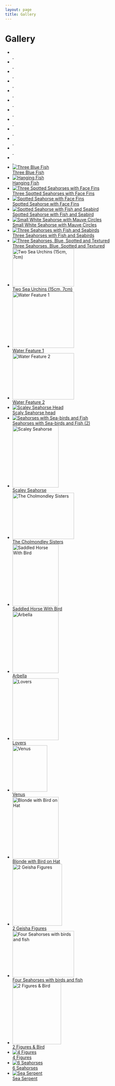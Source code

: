 ```yaml
---
layout: page
title: Gallery
---
```


# Gallery

<ul class="gallery">
  <li itemscope itemtype="http://schema.org/Sculpture"><span style="display:none;" itemprop="creator">Sue Crossfield</span><div><div><a href="images/gallery/trillo-july-2012/IMG_1145.jpg"><img itemprop="image" src="images/gallery/trillo-july-2012/thumbnails/IMG_1145.JPG" alt="" /><br /><span itemprop="name">&nbsp;</span></a></div></div></li>
  <li itemscope itemtype="http://schema.org/Sculpture"><span style="display:none;" itemprop="creator">Sue Crossfield</span><div><div><a href="images/gallery/trillo-july-2012/IMG_1146.JPG"><img itemprop="image" src="images/gallery/trillo-july-2012/thumbnails/IMG_1146.JPG" alt="" /><br /><span itemprop="name">&nbsp;</span></a></div></div></li>
  <li itemscope itemtype="http://schema.org/Sculpture"><span style="display:none;" itemprop="creator">Sue Crossfield</span><div><div><a href="images/gallery/trillo-july-2012/IMG_1148.JPG"><img itemprop="image" src="images/gallery/trillo-july-2012/thumbnails/IMG_1148.JPG" alt="" /><br /><span itemprop="name">&nbsp;</span></a></div></div></li>
  <li itemscope itemtype="http://schema.org/Sculpture"><span style="display:none;" itemprop="creator">Sue Crossfield</span><div><div><a href="images/gallery/trillo-july-2012/IMG_1151.JPG"><img itemprop="image" src="images/gallery/trillo-july-2012/thumbnails/IMG_1151.JPG" alt="" /><br /><span itemprop="name">&nbsp;</span></a></div></div></li>
  <li itemscope itemtype="http://schema.org/Sculpture"><span style="display:none;" itemprop="creator">Sue Crossfield</span><div><div><a href="images/gallery/trillo-july-2012/IMG_1152.JPG"><img itemprop="image" src="images/gallery/trillo-july-2012/thumbnails/IMG_1152.JPG" alt="" /><br /><span itemprop="name">&nbsp;</span></a></div></div></li>
  <li itemscope itemtype="http://schema.org/Sculpture"><span style="display:none;" itemprop="creator">Sue Crossfield</span><div><div><a href="images/gallery/trillo-july-2012/IMG_1155.JPG"><img itemprop="image" src="images/gallery/trillo-july-2012/thumbnails/IMG_1155.JPG" alt="" /><br /><span itemprop="name">&nbsp;</span></a></div></div></li>
  <li itemscope itemtype="http://schema.org/Sculpture"><span style="display:none;" itemprop="creator">Sue Crossfield</span><div><div><a href="images/gallery/trillo-july-2012/IMG_1160.JPG"><img itemprop="image" src="images/gallery/trillo-july-2012/thumbnails/IMG_1160.JPG" alt="" /><br /><span itemprop="name">&nbsp;</span></a></div></div></li>
  <li itemscope itemtype="http://schema.org/Sculpture"><span style="display:none;" itemprop="creator">Sue Crossfield</span><div><div><a href="images/gallery/trillo-july-2012/IMG_1162.JPG"><img itemprop="image" src="images/gallery/trillo-july-2012/thumbnails/IMG_1162.JPG" alt="" /><br /><span itemprop="name">&nbsp;</span></a></div></div></li>
  <li itemscope itemtype="http://schema.org/Sculpture"><span style="display:none;" itemprop="creator">Sue Crossfield</span><div><div><a href="images/gallery/trillo-july-2012/IMG_1165.JPG"><img itemprop="image" src="images/gallery/trillo-july-2012/thumbnails/IMG_1165.JPG" alt="" /><br /><span itemprop="name">&nbsp;</span></a></div></div></li>
  <li itemscope itemtype="http://schema.org/Sculpture"><span style="display:none;" itemprop="creator">Sue Crossfield</span><div><div><a href="images/gallery/trillo-july-2012/IMG_1173.JPG"><img itemprop="image" src="images/gallery/trillo-july-2012/thumbnails/IMG_1173.JPG" alt="" /><br /><span itemprop="name">&nbsp;</span></a></div></div></li>
  <li itemscope itemtype="http://schema.org/Sculpture"><span style="display:none;" itemprop="creator">Sue Crossfield</span><div><div><a href="images/gallery/trillo-july-2012/IMG_1176.JPG"><img itemprop="image" src="images/gallery/trillo-july-2012/thumbnails/IMG_1176.JPG" alt="" /><br /><span itemprop="name">&nbsp;</span></a></div></div></li>
  <li itemscope itemtype="http://schema.org/Sculpture"><span style="display:none;" itemprop="creator">Sue Crossfield</span><div><div><a href="images/gallery/trillo-july-2012/IMG_1180.JPG"><img itemprop="image" src="images/gallery/trillo-july-2012/thumbnails/IMG_1180.JPG" alt="" /><br /><span itemprop="name">&nbsp;</span></a></div></div></li>
  <li itemscope itemtype="http://schema.org/Sculpture"><span style="display:none;" itemprop="creator">Sue Crossfield</span><div><div><a href="images/gallery/20091123/_MG_5194.JPG"><img itemprop="image" src="images/gallery/20091123/thumbnails/_MG_5194.jpg" alt="Three Blue Fish" /><br /><span itemprop="name">Three Blue Fish</span></a></div></div></li>
  <li itemscope itemtype="http://schema.org/Sculpture"><span style="display:none;" itemprop="creator">Sue Crossfield</span><div><div><a href="images/gallery/20091123/_MG_5201.JPG"><img itemprop="image" src="images/gallery/20091123/thumbnails/_MG_5201.jpg" alt="Hanging Fish"/><br/><span itemprop="name"> Hanging Fish</span></a></div></div></li>
  <li itemscope itemtype="http://schema.org/Sculpture"><span style="display:none;" itemprop="creator">Sue Crossfield</span><div><div><a href="images/gallery/20091123/_MG_5205.JPG"><img itemprop="image" src="images/gallery/20091123/thumbnails/_MG_5205.jpg" alt="Three Spotted Seahorses with Face Fins"/><br/><span itemprop="name"> Three Spotted Seahorses with Face Fins</span></a></div></div></li>
  <li itemscope itemtype="http://schema.org/Sculpture"><span style="display:none;" itemprop="creator">Sue Crossfield</span><div><div><a href="images/gallery/20091123/_MG_5207.JPG"><img itemprop="image" src="images/gallery/20091123/thumbnails/_MG_5207.jpg" alt="Spotted Seahorse with Face Fins"/><br/><span itemprop="name">Spotted Seahorse with Face Fins </span></a></div></div></li>
  <li itemscope itemtype="http://schema.org/Sculpture"><span style="display:none;" itemprop="creator">Sue Crossfield</span><div><div><a href="images/gallery/20091123/_MG_5210.JPG"><img itemprop="image" src="images/gallery/20091123/thumbnails/_MG_5210.jpg" alt="Spotted Seahorse with Fish and Seabird"/><br/><span itemprop="name">Spotted Seahorse with Fish and Seabird </span></a></div></div></li>
  <li itemscope itemtype="http://schema.org/Sculpture"><span style="display:none;" itemprop="creator">Sue Crossfield</span><div><div><a href="images/gallery/20091123/_MG_5223.JPG"><img itemprop="image" src="images/gallery/20091123/thumbnails/_MG_5223.jpg" alt="Small White Seahorse with Mauve Circles"/><br/><span itemprop="name">Small White Seahorse with Mauve Circles </span></a></div></div></li>
  <li itemscope itemtype="http://schema.org/Sculpture"><span style="display:none;" itemprop="creator">Sue Crossfield</span><div><div><a href="images/gallery/20091123/_MG_5211.JPG"><img itemprop="image" src="images/gallery/20091123/thumbnails/_MG_5211.jpg" alt="Three Seahorses with Fish and Seabirds"/><br/><span itemprop="name">Three Seahorses with Fish and Seabirds</span></a></div></div></li>
  <li itemscope itemtype="http://schema.org/Sculpture"><span style="display:none;" itemprop="creator">Sue Crossfield</span><div><div><a href="images/gallery/20091123/_MG_5220.JPG"><img itemprop="image" src="images/gallery/20091123/thumbnails/_MG_5220.jpg" alt="Three Seahorses, Blue, Spotted and Textured"/><br/><span itemprop="name">Three Seahorses, Blue, Spotted and Textured </span></a></div></div></li>
  <li itemscope itemtype="http://schema.org/Sculpture"><span style="display:none;" itemprop="creator">Sue Crossfield</span><div><div><a href="images/gallery/20080324/2seaurchins.jpg"><img itemprop="image" src="images/gallery/20080324/thumbnails/2seaurchins.jpg" width="200" height="123" alt="Two Sea Urchins (15cm, 7cm)"/><br/><span itemprop="name">Two Sea Urchins (15cm, 7cm)</span></a></div></div></li>
  <li itemscope itemtype="http://schema.org/Sculpture"><span style="display:none;" itemprop="creator">Sue Crossfield</span><div><div><a href="images/gallery/20080324/img_0171cropped.JPG"><img itemprop="image" src="images/gallery/20080324/thumbnails/img_0171cropped.JPG" width="200" height="182" alt="Water Feature 1"/><br/><span itemprop="name">Water Feature 1 </span></a></div></div></li>
  <li itemscope itemtype="http://schema.org/Sculpture"><span style="display:none;" itemprop="creator">Sue Crossfield</span><div><div><a href="images/gallery/20080324/IMG_0161.JPG"><img itemprop="image" src="images/gallery/20080324/thumbnails/IMG_0161.JPG" width="200" height="150" alt="Water Feature 2"/><br/><span itemprop="name">Water Feature 2 </span></a></div></div></li>
  <li itemscope itemtype="http://schema.org/Sculpture"><span style="display:none;" itemprop="creator">Sue Crossfield</span><div><div><a href="images/gallery/scaley-seahorse-head.jpg"><img itemprop="image" src="images/gallery/thumbnails/scaley-seahorse-head.jpg" alt="Scaley Seahorse Head"/><br/><span itemprop="name">Scaly Seahorse head </span></a></div></div></li>
  <li itemscope itemtype="http://schema.org/Sculpture"><span style="display:none;" itemprop="creator">Sue Crossfield</span><div><div><a href="images/gallery/seahorses-with-sea-birds-and-fish.jpg"><img itemprop="image" src="images/gallery/thumbnails/seahorses-with-sea-birds-and-fish.jpg" alt="Seahorses with Sea-birds and Fish"/><br/><span itemprop="name">Seahorses with Sea-birds and Fish (2) </span></a></div></div></li>
  <li itemscope itemtype="http://schema.org/Sculpture"><span style="display:none;" itemprop="creator">Sue Crossfield</span><div><div><a href="images/gallery/scaley-seahorse.jpg"><img itemprop="image" src="images/gallery/thumbnails/scaley-seahorse.jpg" width="150" height="200" alt="Scaley Seahorse"/><br/><span itemprop="name">Scaley Seahorse </span></a></div></div></li>
  <li itemscope itemtype="http://schema.org/Sculpture"><span style="display:none;" itemprop="creator">Sue Crossfield</span><div><div><a href="images/gallery/20080324/IMG_2622.JPG"><img itemprop="image" src="images/gallery/20080324/thumbnails/IMG_2622.JPG" width="200" height="150" alt="The Cholmondley Sisters"/><br/><span itemprop="name">The Cholmondley Sisters</span></a></div></div></li>
  <li itemscope itemtype="http://schema.org/Sculpture"><span style="display:none;" itemprop="creator">Sue Crossfield</span><div><div><a href="images/gallery/saddled-horse-with-bird.jpg"><img itemprop="image" src="images/gallery/thumbnails/saddled-horse-with-bird.jpg" width="150" height="200" alt="Saddled Horse With Bird"/><br/><span itemprop="name">Saddled Horse With Bird</span></a></div></div></li>
  <li itemscope itemtype="http://schema.org/Sculpture"><span style="display:none;" itemprop="creator">Sue Crossfield</span><div><div><a href="images/gallery/20080121/IMG_2156.JPG"><img itemprop="image" src="images/gallery/thumbnails/20080121/IMG_2156.JPG" width="150" height="200" alt="Arbella"/><br/><span itemprop="name">Arbella</span></a></div></div></li>
  <li itemscope itemtype="http://schema.org/Sculpture"><span style="display:none;" itemprop="creator">Sue Crossfield</span><div><div><a href="images/gallery/20080121/IMG_2163.JPG"><img itemprop="image" src="images/gallery/thumbnails/20080121/IMG_2163.JPG" width="150" height="200" alt="Lovers"/><br/><span itemprop="name">Lovers</span></a></div></div></li>
  <li itemscope itemtype="http://schema.org/Sculpture"><span style="display:none;" itemprop="creator">Sue Crossfield</span><div><div><a href="images/gallery/20080324/IMG_3349.JPG"><img itemprop="image" src="images/gallery/20080324/thumbnails/IMG_3349.JPG" width="113" height="150" alt="Venus"/><br/><span itemprop="name">Venus</span></a></div></div></li>
  <li itemscope itemtype="http://schema.org/Sculpture"><span style="display:none;" itemprop="creator">Sue Crossfield</span><div><div><a href="images/gallery/20080121/IMG_2204.JPG"><img itemprop="image" src="images/gallery/thumbnails/20080121/IMG_2204.JPG" width="150" height="200" alt="Blonde with Bird on Hat"/><br/><span itemprop="name">Blonde with Bird on Hat</span></a></div></div></li>
  <li itemscope itemtype="http://schema.org/Sculpture"><span style="display:none;" itemprop="creator">Sue Crossfield</span><div><div><a href="http://static.flickr.com/52/118080071_2fdd48a433_o.jpg"><img itemprop="image" src="images/gallery/thumbnails/2205.jpg" alt="2 Geisha Figures" style="width: 161px; height: 200px;"/><br/><span itemprop="name">2 Geisha Figures </span></a></div></div></li>
  <li itemscope itemtype="http://schema.org/Sculpture"><span style="display:none;" itemprop="creator">Sue Crossfield</span><div><div><a href="images/gallery/20080324/IMG_3391.JPG"><img itemprop="image" src="images/gallery/20080324/thumbnails/IMG_3391.JPG" width="200" height="150" alt="Four Seahorses with birds and fish"/><br/><span itemprop="name">Four Seahorses with birds and fish</span></a></div></div></li>
  <li itemscope itemtype="http://schema.org/Sculpture"><span style="display:none;" itemprop="creator">Sue Crossfield</span><div><div><a href="http://static.flickr.com/42/118080055_9691652ff3_o.jpg"><img itemprop="image" src="images/gallery/thumbnails/0505.jpg" alt="2 Figures &amp; Bird" style="width: 158px; height: 200px;"/><br/><span itemprop="name">2 Figures &amp; Bird </span></a></div></div></li>
  <li itemscope itemtype="http://schema.org/Sculpture"><span style="display:none;" itemprop="creator">Sue Crossfield</span><div><div><a href="http://static.flickr.com/46/118079971_3fb11aab44_o.jpg"><img itemprop="image" src="images/gallery/thumbnails/2105.jpg" alt="4 Figures"/><br/><span itemprop="name">4 Figures </span></a></div></div></li>
  <li itemscope itemtype="http://schema.org/Sculpture"><span style="display:none;" itemprop="creator">Sue Crossfield</span><div><div><a href="http://static.flickr.com/36/118079984_a56d6b8d53_o.jpg"><img itemprop="image" src="images/gallery/thumbnails/1405.jpg" alt="6 Seahorses"/><br/><span itemprop="name">6 Seahorses </span></a></div></div></li>
  <li itemscope itemtype="http://schema.org/Sculpture"><span style="display:none;" itemprop="creator">Sue Crossfield</span><div><div><a href="http://static.flickr.com/39/118079956_ab45a8b0b7_o.jpg"><img itemprop="image" src="images/gallery/thumbnails/2005.jpg" alt="Sea Serpent"/><br/><span itemprop="name">Sea Serpent </span></a></div></div></li>
</ul>

<div style="clear: both;">&nbsp;</div>